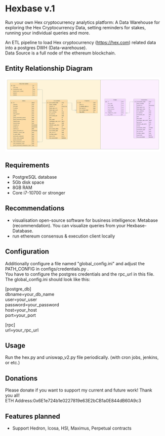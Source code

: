 # Hexbase v.1

Run your own Hex cryptocurrency analytics platform: A Data Warehouse for exploring the Hex Cryptocurrency Data,
setting reminders for stakes, running your individual queries and more.

An ETL pipeline to load Hex cryptocurrency (https://hex.com) related data into a postgres DWH (Data-warehouse).<br />
Data Source is a full node of the ethereum blockchain.

## Entity Relationship Diagram

![](images/hexbase_erd.jpeg "Hexbase ERD")

## Requirements
- PostgreSQL database
- 5Gb disk space
- 8GB RAM
- Core i7-10700 or stronger

## Recommendations
- visualisation open-source software for business intelligence: Metabase (recommendation). You can visualize queries from your Hexbase-Database.
- run ethereum consensus & execution client locally

## Configuration
Additionally configure a file named "global_config.ini" and adjust the PATH_CONFIG in configs/credentials.py .<br />
You have to configure the postgres credentials and the rpc_url in this file. The global_config.ini should look like this:

[postgre_db]<br />
dbname=your_db_name<br />
user=your_user<br />
password=your_password<br />
host=your_host<br />
port=your_port<br />

[rpc]<br />
url=your_rpc_url<br />

## Usage
Run the hex.py and uniswap_v2.py file periodically. (with cron jobs, jenkins, or etc.)

## Donations
Please donate if you want to support my current and future work! Thank you all!<br />
ETH Address:0x6E1e724b1e0227819e63E2bCB1a0E844dB60A9c3

## Features planned
- Support Hedron, Icosa, HSI, Maximus, Perpetual contracts
